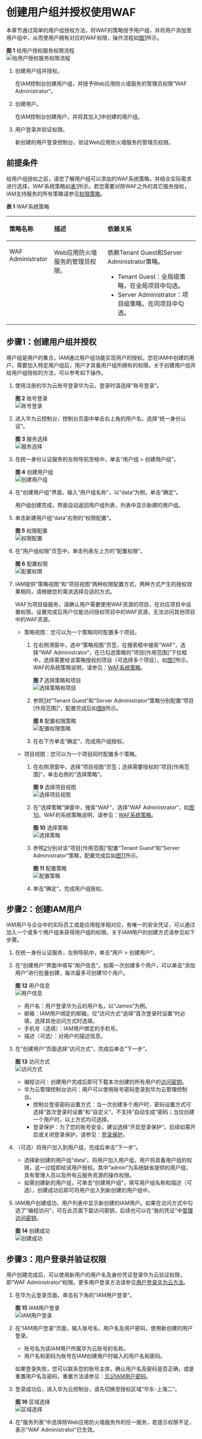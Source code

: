 # 创建用户组并授权使用WAF<a name="waf_01_0098"></a>

本章节通过简单的用户组授权方法，将WAF的策略授予用户组，并将用户添加至用户组中，从而使用户拥有对应的WAF权限，操作流程如[图1](#fig673713328586)所示。

**图 1**  给用户授权服务权限流程<a name="fig673713328586"></a>  
![](figures/给用户授权服务权限流程.png "给用户授权服务权限流程")

1.  <a name="li8135822590"></a>创建用户组并授权。

    在IAM控制台创建用户组，并授予Web应用防火墙服务的管理员权限“WAF Administrator“。

2.  创建用户。

    在IAM控制台创建用户，并将其加入[1](#li8135822590)中创建的用户组。

3.  用户登录并验证权限。

    新创建的用户登录控制台，验证Web应用防火墙服务的管理员权限。


## 前提条件<a name="section5211203911259"></a>

给用户组授权之前，请您了解用户组可以添加的WAF系统策略，并结合实际需求进行选择，WAF系统策略如[表1](#table1574195286)所示。若您需要对除WAF之外的其它服务授权，IAM支持服务的所有策略请参见[权限策略](https://support.huaweicloud.com/usermanual-permissions/zh-cn_topic_0063498930.html)。

**表 1**  WAF系统策略

<a name="table1574195286"></a>
<table><thead align="left"><tr id="zh-cn_topic_0169881967_row1346222921318"><th class="cellrowborder" valign="top" width="23.597640235976403%" id="mcps1.2.4.1.1"><p id="zh-cn_topic_0169881967_p246217292138"><a name="zh-cn_topic_0169881967_p246217292138"></a><a name="zh-cn_topic_0169881967_p246217292138"></a>策略名称</p>
</th>
<th class="cellrowborder" valign="top" width="28.277172282771723%" id="mcps1.2.4.1.2"><p id="zh-cn_topic_0169881967_p146292918139"><a name="zh-cn_topic_0169881967_p146292918139"></a><a name="zh-cn_topic_0169881967_p146292918139"></a>描述</p>
</th>
<th class="cellrowborder" valign="top" width="48.12518748125187%" id="mcps1.2.4.1.3"><p id="zh-cn_topic_0169881967_p446218291138"><a name="zh-cn_topic_0169881967_p446218291138"></a><a name="zh-cn_topic_0169881967_p446218291138"></a>依赖关系</p>
</th>
</tr>
</thead>
<tbody><tr id="zh-cn_topic_0169881967_row1462142915137"><td class="cellrowborder" valign="top" width="23.597640235976403%" headers="mcps1.2.4.1.1 "><p id="zh-cn_topic_0169881967_p176971716134913"><a name="zh-cn_topic_0169881967_p176971716134913"></a><a name="zh-cn_topic_0169881967_p176971716134913"></a>WAF Administrator</p>
</td>
<td class="cellrowborder" valign="top" width="28.277172282771723%" headers="mcps1.2.4.1.2 "><p id="zh-cn_topic_0169881967_p0462172991319"><a name="zh-cn_topic_0169881967_p0462172991319"></a><a name="zh-cn_topic_0169881967_p0462172991319"></a>Web应用防火墙服务的管理员权限。</p>
</td>
<td class="cellrowborder" valign="top" width="48.12518748125187%" headers="mcps1.2.4.1.3 "><p id="zh-cn_topic_0169881967_p10147184514238"><a name="zh-cn_topic_0169881967_p10147184514238"></a><a name="zh-cn_topic_0169881967_p10147184514238"></a>依赖Tenant Guest和Server Administrator策略。</p>
<a name="zh-cn_topic_0169881967_ul11985658102319"></a><a name="zh-cn_topic_0169881967_ul11985658102319"></a><ul id="zh-cn_topic_0169881967_ul11985658102319"><li>Tenant Guest：全局级策略，在全局项目中勾选。</li><li>Server Administrator：项目级策略，在同项目中勾选。</li></ul>
</td>
</tr>
</tbody>
</table>

## 步骤1：创建用户组并授权<a name="section11176718172020"></a>

用户组是用户的集合，IAM通过用户组功能实现用户的授权。您在IAM中创建的用户，需要加入特定用户组后，用户才具备用户组所拥有的权限。关于创建用户组并给用户组授权的方法，可以参考如下操作。

1.  使用注册的华为云账号登录华为云，登录时请选择“账号登录“。

    **图 2**  账号登录<a name="zh-cn_topic_0169425415_zh-cn_topic_0154973652_fig184406496424"></a>  
    ![](figures/账号登录.png "账号登录")

2.  进入华为云控制台，控制台页面中单击右上角的用户名，选择“统一身份认证“。

    **图 3**  服务选择<a name="zh-cn_topic_0169425415_fig192441010165114"></a>  
    ![](figures/服务选择.png "服务选择")

3.  在统一身份认证服务的左侧导航空格中，单击“用户组  \>  创建用户组“。

    **图 4**  创建用户组<a name="zh-cn_topic_0169425415_fig135481549125111"></a>  
    ![](figures/创建用户组.png "创建用户组")

4.  在“创建用户组“界面，输入“用户组名称“，以“data“为例，单击“确定“。

    用户组创建完成，界面自动返回用户组列表，列表中显示新建的用户组。

5.  单击新建用户组“data“右侧的“权限配置“。

    **图 5**  权限配置<a name="zh-cn_topic_0169425415_fig918317195211"></a>  
    ![](figures/权限配置.png "权限配置")

6.  在“用户组权限“页签中，单击列表左上方的“配置权限“。

    **图 6**  配置权限<a name="zh-cn_topic_0169425415_fig124391145132312"></a>  
    ![](figures/配置权限.png "配置权限")

7.  IAM提供“策略视图“和“项目视图“两种权限配置方式，两种方式产生的授权效果相同，请根据您的需求选择合适的方式。

    WAF为项目级服务，请确认用户需要使用WAF资源的项目，在对应项目中设置权限。设置完成后用户仅能访问授权项目中的WAF资源，无法访问其他项目中的WAF资源。

    -   策略视图：您可以为一个策略同时配置多个项目。
        1.  <a name="li1019218503466"></a>在右侧滑窗中，选中“策略视图“页签，在搜索框中搜索“WAF“，选择“WAF Administrator“，在已勾选策略的“项目\[作用范围\]“下拉框中，选择需要给该策略授权的项目（可选择多个项目），如[图7](#fig5644115116282)所示。WAF的系统策略说明，请参见：[WAF系统策略](https://support.huaweicloud.com/productdesc-waf/waf_01_0052.html#section0)。

            **图 7**  选择策略和项目<a name="fig5644115116282"></a>  
            ![](figures/选择策略和项目.png "选择策略和项目")

        2.  参照[1](#li1019218503466)对“Tenant Guest“和“Server Administrator“策略分别配置“项目\[作用范围\]“，配置完成后如[图8](#fig44659520525)所示。

            **图 8**  配置权限策略<a name="fig44659520525"></a>  
            ![](figures/配置权限策略.png "配置权限策略")

        3.  在右下方单击“确定“，完成用户组授权。

    -   项目视图：您可以为一个项目同时配置多个策略。
        1.  在右侧滑窗中，选择“项目视图“页签；选择需要授权的“项目\[作用范围\]“，单击右侧的“选择策略“。

            **图 9**  选择项目视图<a name="fig174066518293"></a>  
            ![](figures/选择项目视图.png "选择项目视图")

        2.  <a name="li107141121418"></a>在“选择策略“弹窗中，搜索“WAF“，选择“WAF Administrator“，如[图10](#fig55971385018)。WAF的系统策略说明，请参见：[WAF系统策略](https://support.huaweicloud.com/productdesc-waf/waf_01_0052.html#section0)。

            **图 10**  选择策略<a name="fig55971385018"></a>  
            ![](figures/选择策略.png "选择策略")

        3.  参照[2](#li107141121418)分别对该“项目\[作用范围\]“配置“Tenant Guest“和“Server Administrator“策略，配置完成后如[图11](#fig7893132420810)所示。

            **图 11**  配置策略<a name="fig7893132420810"></a>  
            ![](figures/配置策略.png "配置策略")

        4.  单击“确定“，完成用户组授权。



## 步骤2：创建IAM用户<a name="section187741612112219"></a>

IAM用户与企业中的实际员工或是应用程序相对应，有唯一的安全凭证，可以通过加入一个或多个用户组来获得用户组的权限。关于IAM用户的创建方式请参见如下步骤。

1.  在统一身份认证服务，左侧导航中，单击“用户  \>  创建用户“。
2.  在“创建用户“界面中填写“用户信息“。如需一次创建多个用户，可以单击“添加用户“进行批量创建，每次最多可创建10个用户。

    **图 12**  用户信息<a name="zh-cn_topic_0169425415_fig233618408535"></a>  
    ![](figures/用户信息.png "用户信息")

    -   用户名：用户登录华为云的用户名，以“James“为例。
    -   邮箱：IAM用户绑定的邮箱，仅“访问方式“选择“首次登录时设置“时必填，选择其他访问方式时选填。
    -   手机号（选填）：IAM用户绑定的手机号。
    -   描述（可选）：对用户的描述信息。

3.  在“创建用户“页面选择“访问方式“，完成后单击“下一步“。

    **图 13**  访问方式<a name="zh-cn_topic_0169425415_fig558915354115"></a>  
    ![](figures/访问方式.png "访问方式")

    -   编程访问：创建用户完成后即可下载本次创建的所有用户的[访问密钥](https://support.huaweicloud.com/usermanual-ca/zh-cn_topic_0046606340.html)。
    -   华为云管理控制台访问：用户可以使用账号密码登录到华为云管理控制台。
        -   控制台登录密码设置方式：当一次创建多个用户时，密码设置方式可选择“首次登录时设置“和“自定义“，不支持“自动生成“密码；当仅创建一个用户时，以上方式均可选择。
        -   登录保护：为了您的账号安全，建议选择“开启登录保护“。后续如需开启或关闭登录保护，请参见：[登录保护](https://support.huaweicloud.com/usermanual-iam/zh-cn_topic_0079477316.html)。

4.  （可选）将用户加入到用户组，完成后单击“下一步“。
    -   选择新创建的用户组“data“。将用户加入用户组，用户将具备用户组的权限，这一过程即给该用户授权。其中“admin“为系统缺省提供的用户组，具有管理人员以及所有云服务资源的操作权限。
    -   如需创建新的用户组，可单击“创建用户组“，填写用户组名称和描述（可选），创建成功后即可将用户加入到新创建的用户组中。

5.  IAM用户创建成功，用户列表中显示新创建的IAM用户。如果在访问方式中勾选了“编程访问“，可在此页面下载访问密钥，后续也可以在“我的凭证“中[管理访问密钥](https://support.huaweicloud.com/usermanual-ca/zh-cn_topic_0046606340.html)。

    **图 14**  创建成功<a name="zh-cn_topic_0169425415_fig12238144920189"></a>  
    ![](figures/创建成功.png "创建成功")


## 步骤3：用户登录并验证权限<a name="section1246604112316"></a>

用户创建完成后，可以使用新用户的用户名及身份凭证登录华为云验证权限，即“WAF Administrator“权限。更多用户登录方法请参见[用户登录华为云方法](https://support.huaweicloud.com/qs-iam/iam_01_0031.html#section2)。

1.  在华为云登录页面，单击右下角的“IAM用户登录“。

    **图 15**  IAM用户登录<a name="zh-cn_topic_0169425415_fig8273258155316"></a>  
    ![](figures/IAM用户登录.png "IAM用户登录")

2.  在“IAM用户登录“页面，输入账号名、用户名及用户密码，使用新创建的用户登录。

    -   账号名为该IAM用户所属华为云账号的名称。
    -   用户名和密码为账号在IAM创建用户时输入的用户名和密码。

    如果登录失败，您可以联系您的账号主体，确认用户名及密码是否正确，或是重置用户名及密码，重置方法请参见：[忘记IAM用户密码](https://support.huaweicloud.com/iam_faq/iam_01_0314.html#section1)。

3.  登录成功后，进入华为云控制台，请先切换至授权区域“华东-上海二“。

    **图 16**  区域选择<a name="zh-cn_topic_0169425415_fig1888720620543"></a>  
    ![](figures/区域选择.png "区域选择")

4.  在“服务列表“中选择除Web应用防火墙服务外的任一服务，若提示权限不足，表示“WAF Administrator“已生效。

